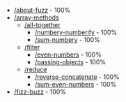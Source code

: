 

<!-- BEGIN TOC -->
- [/about-fuzz](./about-fuzz) - 100%
- [/array-methods](./array-methods)
  - [/all-together](./array-methods/all-together)
    - [/numbery-numberify](./array-methods/all-together/numbery-numberify) - 100%
    - [/sum-numbery](./array-methods/all-together/sum-numbery) - 100%
  - [/filter](./array-methods/filter)
    - [/even-numbers](./array-methods/filter/even-numbers) - 100%
    - [/passing-objects](./array-methods/filter/passing-objects) - 100%
  - [/reduce](./array-methods/reduce)
    - [/reverse-concatenate](./array-methods/reduce/reverse-concatenate) - 100%
    - [/sum-even-numbers](./array-methods/reduce/sum-even-numbers) - 100%
- [/fizz-buzz](./fizz-buzz) - 100%

<!-- END TOC -->